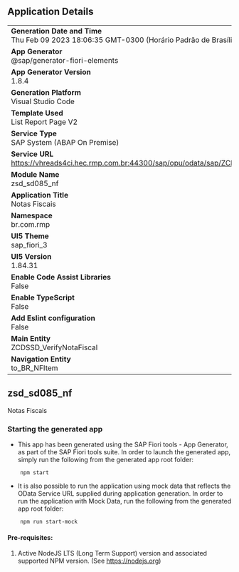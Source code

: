 ## Application Details
|               |
| ------------- |
|**Generation Date and Time**<br>Thu Feb 09 2023 18:06:35 GMT-0300 (Horário Padrão de Brasília)|
|**App Generator**<br>@sap/generator-fiori-elements|
|**App Generator Version**<br>1.8.4|
|**Generation Platform**<br>Visual Studio Code|
|**Template Used**<br>List Report Page V2|
|**Service Type**<br>SAP System (ABAP On Premise)|
|**Service URL**<br>https://vhreads4ci.hec.rmp.com.br:44300/sap/opu/odata/sap/ZCDSSD_VERIFYNOTAFISCAL_CDS
|**Module Name**<br>zsd_sd085_nf|
|**Application Title**<br>Notas Fiscais|
|**Namespace**<br>br.com.rmp|
|**UI5 Theme**<br>sap_fiori_3|
|**UI5 Version**<br>1.84.31|
|**Enable Code Assist Libraries**<br>False|
|**Enable TypeScript**<br>False|
|**Add Eslint configuration**<br>False|
|**Main Entity**<br>ZCDSSD_VerifyNotaFiscal|
|**Navigation Entity**<br>to_BR_NFItem|

## zsd_sd085_nf

Notas Fiscais

### Starting the generated app

-   This app has been generated using the SAP Fiori tools - App Generator, as part of the SAP Fiori tools suite.  In order to launch the generated app, simply run the following from the generated app root folder:

```
    npm start
```

- It is also possible to run the application using mock data that reflects the OData Service URL supplied during application generation.  In order to run the application with Mock Data, run the following from the generated app root folder:

```
    npm run start-mock
```

#### Pre-requisites:

1. Active NodeJS LTS (Long Term Support) version and associated supported NPM version.  (See https://nodejs.org)


